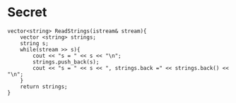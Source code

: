 # Secret
    vector<string> ReadStrings(istream& stream){
        vector <string> strings;
        string s;
        while(stream >> s){
            cout << "s = " << s << "\n";
            strings.push_back(s);
            cout << "s = " << s << ", strings.back =" << strings.back() << "\n";
        }
        return strings;
    }

